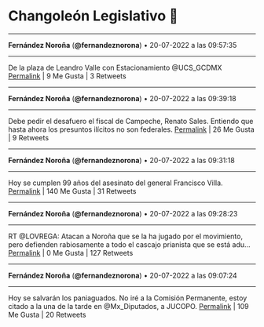 # Changoleón Legislativo 🙈
*****
**Fernández Noroña** (**@fernandeznorona**) • 20-07-2022 a las 09:57:35
*****
De la plaza de Leandro Valle con Estacionamiento ⁦@UCS_GCDMX⁩
[Permalink](https://twitter.com/fernandeznorona/status/1549815798750912512) | 9 Me Gusta | 3 Retweets
*****
**Fernández Noroña** (**@fernandeznorona**) • 20-07-2022 a las 09:39:18
*****
Debe pedir el desafuero el fiscal de Campeche, Renato Sales. Entiendo que hasta ahora los presuntos ilícitos no son federales.
[Permalink](https://twitter.com/fernandeznorona/status/1549811197293350912) | 26 Me Gusta | 9 Retweets
*****
**Fernández Noroña** (**@fernandeznorona**) • 20-07-2022 a las 09:31:18
*****
Hoy se cumplen 99 años del asesinato del general Francisco Villa.
[Permalink](https://twitter.com/fernandeznorona/status/1549809186221035520) | 140 Me Gusta | 31 Retweets
*****
**Fernández Noroña** (**@fernandeznorona**) • 20-07-2022 a las 09:28:23
*****
RT @LOVREGA: Atacan a Noroña que se la ha jugado por el movimiento, pero defienden rabiosamente a todo el cascajo prianista que se está adu…
[Permalink](https://twitter.com/fernandeznorona/status/1549808450833727489) | 0 Me Gusta | 127 Retweets
*****
**Fernández Noroña** (**@fernandeznorona**) • 20-07-2022 a las 09:07:24
*****
Hoy se salvarán los paniaguados. No iré a la Comisión Permanente, estoy citado a la una de la tarde  en @Mx_Diputados, a JUCOPO.
[Permalink](https://twitter.com/fernandeznorona/status/1549803170729172992) | 109 Me Gusta | 20 Retweets